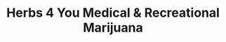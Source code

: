 ---
title: "Herbs 4 You Medical & Recreational Marijuana"
url: /denver/herbs-4-you-medical-and-recreational-marijuana/
shop: cannabis
---